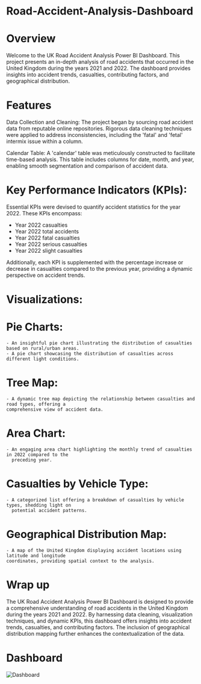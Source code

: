 # Road-Accident-Analysis-Dashboard
# Overview
Welcome to the UK Road Accident Analysis Power BI Dashboard. This project presents an in-depth analysis of road accidents that occurred in the United Kingdom during the years 2021 and 2022. The dashboard provides insights into accident trends, casualties, contributing factors, and geographical distribution.

# Features
Data Collection and Cleaning: The project began by sourcing road accident data from reputable online repositories. Rigorous data cleaning techniques were applied to address inconsistencies, including the 'fatal' and 'fetal' intermix issue within a column.

Calendar Table: A 'calendar' table was meticulously constructed to facilitate time-based analysis. This table includes columns for date, month, and year, enabling smooth segmentation and comparison of accident data.

# Key Performance Indicators (KPIs):
Essential KPIs were devised to quantify accident statistics for the year 2022. These KPIs encompass:
  - Year 2022 casualties
  - Year 2022 total accidents
  - Year 2022 fatal casualties
  - Year 2022 serious casualties
  - Year 2022 slight casualties
  
Additionally, each KPI is supplemented with the percentage increase or decrease in casualties compared to the previous year, providing a dynamic perspective on accident trends.

# Visualizations:
   # Pie Charts:
    - An insightful pie chart illustrating the distribution of casualties based on rural/urban areas.
    - A pie chart showcasing the distribution of casualties across different light conditions.
  # Tree Map:
    - A dynamic tree map depicting the relationship between casualties and road types, offering a
    comprehensive view of accident data.
  # Area Chart:
    - An engaging area chart highlighting the monthly trend of casualties in 2022 compared to the 
      preceding year.
  # Casualties by Vehicle Type:
    - A categorized list offering a breakdown of casualties by vehicle types, shedding light on 
      potential accident patterns.
  # Geographical Distribution Map:
    - A map of the United Kingdom displaying accident locations using latitude and longitude 
    coordinates, providing spatial context to the analysis.
# Wrap up
The UK Road Accident Analysis Power BI Dashboard is designed to provide a comprehensive understanding of road accidents in the United Kingdom during the years 2021 and 2022. By harnessing data cleaning, visualization techniques, and dynamic KPIs, this dashboard offers insights into accident trends, casualties, and contributing factors. The inclusion of geographical distribution mapping further enhances the contextualization of the data.

# Dashboard
![Dashboard](https://github.com/user-attachments/assets/0d5c518e-5fc2-442f-9345-365b733bac54)

